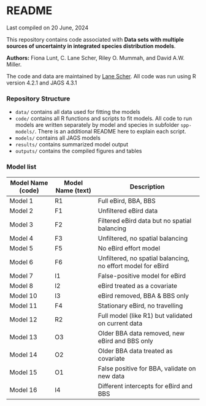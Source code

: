README
================
Last compiled on 20 June, 2024

<!-- README.md is generated from README.RMD; knit at end -->

This repository contains code associated with **Data sets with multiple
sources of uncertainty in integrated species distribution models**.

**Authors:** Fiona Lunt, C. Lane Scher, Riley O. Mummah, and David A.W.
Miller.

The code and data are maintained by [Lane
Scher](mailto:%20cls7052@psu.edu). All code was run using R version
4.2.1 and JAGS 4.3.1

### Repository Structure

- `data/` contains all data used for fitting the models
- `code/` contains all R functions and scripts to fit models. All code
  to run models are written separately by model and species in subfolder
  `spp-models/`. There is an additional README here to explain each
  script.
- `models/` contains all JAGS models
- `results/` contains summarized model output
- `outputs/` contains the compiled figures and tables

### Model list

| Model Name (code) | Model Name (text) | Description                                                 |
|-------------------|-------------------|-------------------------------------------------------------|
| Model 1           | R1                | Full eBird, BBA, BBS                                        |
| Model 2           | F1                | Unfiltered eBird data                                       |
| Model 3           | F2                | Filtered eBird data but no spatial balancing                |
| Model 4           | F3                | Unfiltered, no spatial balancing                            |
| Model 5           | F5                | No eBird effort model                                       |
| Model 6           | F6                | Unfiltered, no spatial balancing, no effort model for eBird |
| Model 7           | I1                | False-positive model for eBird                              |
| Model 8           | I2                | eBird treated as a covariate                                |
| Model 10          | I3                | eBird removed, BBA & BBS only                               |
| Model 11          | F4                | Stationary eBird, no travelling                             |
| Model 12          | R2                | Full model (like R1) but validated on current data          |
| Model 13          | O3                | Older BBA data removed, new eBird and BBS only              |
| Model 14          | O2                | Older BBA data treated as covariate                         |
| Model 15          | O1                | False positive for BBA, validate on new data                |
| Model 16          | I4                | Different intercepts for eBird and BBS                      |
